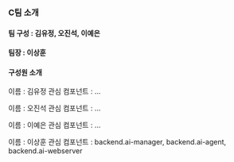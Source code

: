 ### C팀 소개

#### 팀 구성 : 김유정, 오진석, 이예은
#### 팀장 : 이상훈

#### 구성원 소개
이름 : 김유정
관심 컴포넌트 : ...

이름 : 오진석
관심 컴포넌트 : ...

이름 : 이예은
관심 컴포넌트 : ...

이름 : 이상훈
관심 컴포넌트 : backend.ai-manager, backend.ai-agent, backend.ai-webserver
